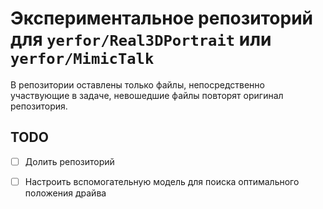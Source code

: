 # Экспериментальное репозиторий для `yerfor/Real3DPortrait` или `yerfor/MimicTalk`

В репозитории оставлены только файлы, непосредственно участвующие в задаче, невошедшие файлы повторят оригинал репозитория.

## TODO

- [ ] Долить репозиторий   
- [ ] Настроить вспомогательную модель для поиска оптимального положения драйва 

